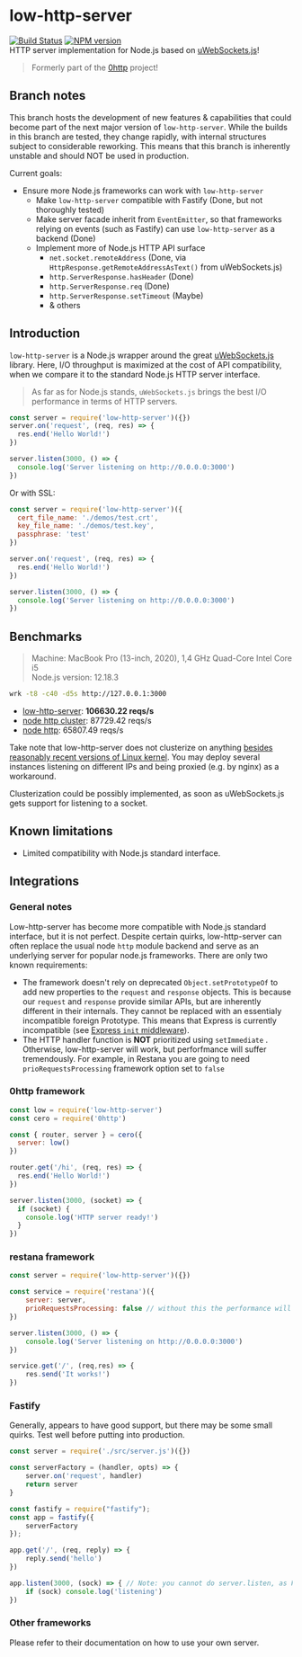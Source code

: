 # low-http-server
[![Build Status](https://travis-ci.org/jkyberneees/low-http-server.svg?branch=master)](https://travis-ci.org/jkyberneees/low-http-server)
[![NPM version](https://img.shields.io/npm/v/low-http-server.svg?style=flat)](https://www.npmjs.com/package/low-http-server)  
HTTP server implementation for Node.js based on [uWebSockets.js](https://github.com/uNetworking/uWebSockets.js)!
> Formerly part of the [0http](https://github.com/jkyberneees/0http) project!

## Branch notes

This branch hosts the development of new features & capabilities that could become part of the next major version of `low-http-server`. While the builds in this branch are tested, they change rapidly, with internal structures subject to considerable reworking. This means that this branch is inherently unstable and should NOT be used in production. 

Current goals:

* Ensure more Node.js frameworks can work with `low-http-server`
  * Make `low-http-server` compatible with Fastify (Done, but not thoroughly tested)
  * Make server facade inherit from `EventEmitter`, so that frameworks relying on events (such as Fastify) can use `low-http-server` as a backend (Done)
  * Implement more of Node.js HTTP API surface
    * `net.socket.remoteAddress` (Done, via `HttpResponse.getRemoteAddressAsText()` from uWebSockets.js)
    * `http.ServerResponse.hasHeader` (Done)
    * `http.ServerResponse.req` (Done)
    * `http.ServerResponse.setTimeout` (Maybe)
    * & others

## Introduction

`low-http-server` is a Node.js wrapper around the great [uWebSockets.js](https://github.com/uNetworking/uWebSockets.js) library. Here, I/O throughput is maximized at the cost of API compatibility, when we compare it to the standard Node.js HTTP server interface.
> As far as for Node.js stands, `uWebSockets.js` brings the best I/O performance in terms of HTTP servers.

```js
const server = require('low-http-server')({})
server.on('request', (req, res) => {
  res.end('Hello World!')
})

server.listen(3000, () => {
  console.log('Server listening on http://0.0.0.0:3000')
})

```

Or with SSL:
```javascript
const server = require('low-http-server')({
  cert_file_name: './demos/test.crt',
  key_file_name: './demos/test.key',
  passphrase: 'test'
})

server.on('request', (req, res) => {
  res.end('Hello World!')
})

server.listen(3000, () => {
  console.log('Server listening on http://0.0.0.0:3000')
})
```

## Benchmarks

> Machine: MacBook Pro (13-inch, 2020), 1,4 GHz Quad-Core Intel Core i5  
> Node.js version: 12.18.3

```bash
wrk -t8 -c40 -d5s http://127.0.0.1:3000
```

- [low-http-server](demos/basic.js): **106630.22 reqs/s**
- [node http cluster](demos/cluster-node-http.js): 87729.42 reqs/s
- [node http](demos/basic-node-http.js): 65807.49 reqs/s

Take note that low-http-server does not clusterize on anything [besides reasonably recent versions of Linux kernel](https://github.com/uNetworking/uWebSockets.js/issues/214#issuecomment-547589050). You may deploy several instances listening on different IPs and being proxied (e.g. by nginx) as a workaround. 

Clusterization could be possibly implemented, as soon as uWebSockets.js gets support for listening to a socket.

## Known limitations
- Limited compatibility with Node.js standard interface. 

## Integrations
### General notes

Low-http-server has become more compatible with Node.js standard interface, but it is not perfect. Despite certain quirks, low-http-server can often replace the usual node `http` module backend and serve as an underlying server for popular node.js frameworks. There are only two known requirements: 

* The framework doesn't rely on deprecated `Object.setPrototypeOf` to add new properties to the `request` and `response` objects. This is because our `request` and `response` provide similar APIs, but are inherently different in their internals. They cannot be replaced with an essentialy incompatible foreign Prototype. This means that Express is currently incompatible (see [Express `init` middleware](https://github.com/expressjs/express/blob/508936853a6e311099c9985d4c11a4b1b8f6af07/lib/middleware/init.js#L35)).
* The HTTP handler function is **NOT** prioritized using `setImmediate` . Otherwise, low-http-server will work, but perforfmance will suffer tremendously. For example, in Restana you are going to need `prioRequestsProcessing` framework option set to `false`

### 0http framework

```js
const low = require('low-http-server')
const cero = require('0http')

const { router, server } = cero({
  server: low()
})

router.get('/hi', (req, res) => {
  res.end('Hello World!')
})

server.listen(3000, (socket) => {
  if (socket) {
    console.log('HTTP server ready!')
  }
})
```



### restana framework

```js
const server = require('low-http-server')({})

const service = require('restana')({
	server: server,
	prioRequestsProcessing: false // without this the performance will suffer
})

server.listen(3000, () => {
	console.log('Server listening on http://0.0.0.0:3000')
})

service.get('/', (req,res) => {
	res.send('It works!')
})
```



### Fastify

Generally, appears to have good support, but there may be some small quirks. Test well before putting into production.

```js
const server = require('./src/server.js')({})

const serverFactory = (handler, opts) => {
	server.on('request', handler)
	return server
}

const fastify = require("fastify");
const app = fastify({
	serverFactory
});

app.get('/', (req, reply) => {
	reply.send('hello')
})

app.listen(3000, (sock) => { // Note: you cannot do server.listen, as Fastify apparently needs to modify things
	if (sock) console.log('listening')
}) 
```



### Other frameworks

Please refer to their documentation on how to use your own server.